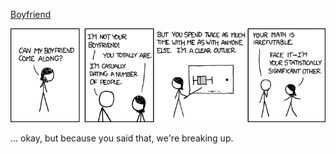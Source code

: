 [Boyfriend](https://xkcd.com/539)

![Boyfriend](./random_comic.png)

... okay, but because you said that, we're breaking up.

